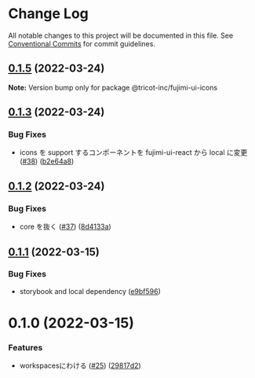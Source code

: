 # Change Log

All notable changes to this project will be documented in this file.
See [Conventional Commits](https://conventionalcommits.org) for commit guidelines.

## [0.1.5](https://github.com/tricot-inc/fujimi-ui/compare/@tricot-inc/fujimi-ui-icons@0.1.3...@tricot-inc/fujimi-ui-icons@0.1.5) (2022-03-24)

**Note:** Version bump only for package @tricot-inc/fujimi-ui-icons





## [0.1.3](https://github.com/tricot-inc/fujimi-ui/compare/@tricot-inc/fujimi-ui-icons@0.1.2...@tricot-inc/fujimi-ui-icons@0.1.3) (2022-03-24)


### Bug Fixes

* icons を support するコンポーネントを fujimi-ui-react から local に変更 ([#38](https://github.com/tricot-inc/fujimi-ui/issues/38)) ([b2e64a8](https://github.com/tricot-inc/fujimi-ui/commit/b2e64a8d7b7708279b383b5fadbd107fb1bdabe8))





## [0.1.2](https://github.com/tricot-inc/fujimi-ui/compare/@tricot-inc/fujimi-ui-icons@0.1.1...@tricot-inc/fujimi-ui-icons@0.1.2) (2022-03-24)


### Bug Fixes

* core を抜く ([#37](https://github.com/tricot-inc/fujimi-ui/issues/37)) ([8d4133a](https://github.com/tricot-inc/fujimi-ui/commit/8d4133afbab4a3cd1e3f19d781ab4b906e5a127b))





## [0.1.1](https://github.com/tricot-inc/fujimi-ui/compare/@tricot-inc/fujimi-ui-icons@0.1.0...@tricot-inc/fujimi-ui-icons@0.1.1) (2022-03-15)


### Bug Fixes

* storybook and local dependency ([e9bf596](https://github.com/tricot-inc/fujimi-ui/commit/e9bf5962656bc06423ba9760ba9cb13d82f44629))





# 0.1.0 (2022-03-15)


### Features

* workspacesにわける ([#25](https://github.com/tricot-inc/fujimi-ui/issues/25)) ([29817d2](https://github.com/tricot-inc/fujimi-ui/commit/29817d2d53109e3cabd3de04b76e1e2198738d69))
